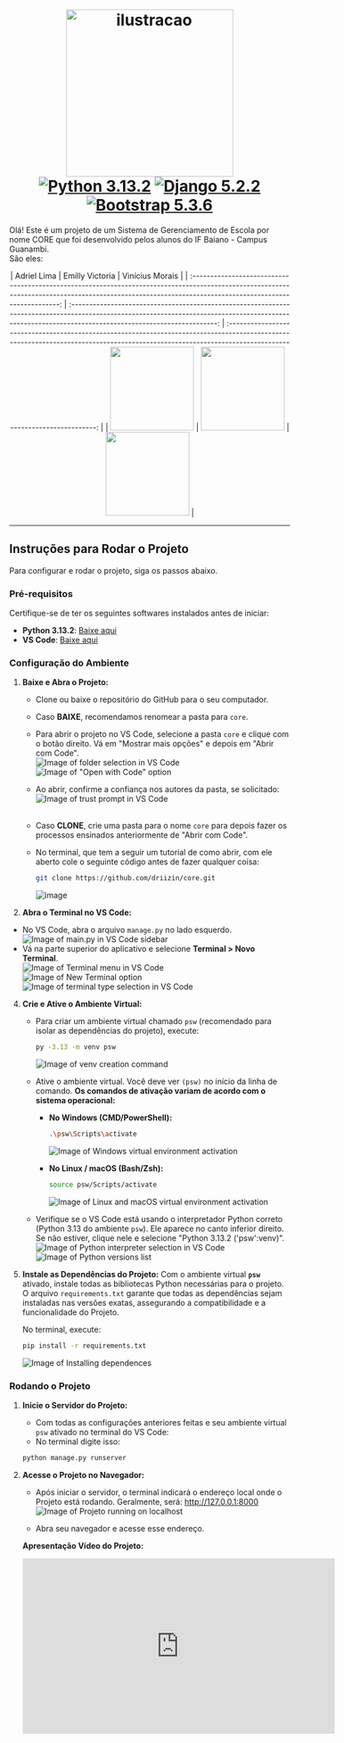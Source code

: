 # <div align="center"> <img width="300" height="300" alt="ilustracao" src="https://github.com/user-attachments/assets/7099b97f-5573-4089-85ab-f96e19184762" /> <br>[![Python 3.13.2](https://img.shields.io/badge/Python-3.13.2-3776AB?logo=python&logoColor=white)](https://www.python.org/downloads/release/python-3132/) [![Django 5.2.2](https://img.shields.io/badge/Django-5.2.2-092E20?logo=django&logoColor=white)](https://docs.djangoproject.com/en/5.2/) [![Bootstrap 5.3.6](https://img.shields.io/badge/Bootstrap-5.3.6-7952B3?logo=bootstrap&logoColor=white)](https://getbootstrap.com/docs/5.3/)</div>

Olá! Este é um projeto de um Sistema de Gerenciamento de Escola por nome CORE que foi desenvolvido pelos alunos do IF Baiano - Campus Guanambi.<br>
São eles: <div align="center">
  | Adriel Lima                                                                                                                                                                                            | Emilly Victoria                                                                                                                                                                                         | Vinícius Morais                                                                                                                                                                                           |
  | :-----------------------------------------------------------------------------------------------------------------------------------------------------------------------------------------------------: | :-----------------------------------------------------------------------------------------------------------------------------------------------------------------------------------------------------: | :-----------------------------------------------------------------------------------------------------------------------------------------------------------------------------------------------------: |
  | <a href="https://www.instagram.com/wrttdriel/"><img src="https://github.com/user-attachments/assets/45e6c560-ff1b-4bd7-9ea0-2ec6b8cfc48a" width="150" height="150"/></a> | <a href="https://www.instagram.com/emillyszf/"><img src="https://github.com/user-attachments/assets/c2c12f03-74d8-430a-9314-cc23353de29b" width="150" height="150"/></a> | <a href="https://www.instagram.com/wtfvinaa/"><img src="https://github.com/user-attachments/assets/ed14cfb8-6721-43e9-a474-da1c94e16ee5" width="150" height="150"/></a> |
</div>

---

## Instruções para Rodar o Projeto

Para configurar e rodar o projeto, siga os passos abaixo.

### Pré-requisitos

Certifique-se de ter os seguintes softwares instalados antes de iniciar:

* **Python 3.13.2**: [Baixe aqui](https://www.python.org/downloads/release/python-3132/)
* **VS Code**: [Baixe aqui](https://code.visualstudio.com/download)

### Configuração do Ambiente

1.  **Baixe e Abra o Projeto:**
    * Clone ou baixe o repositório do GitHub para o seu computador.
    * Caso **BAIXE**, recomendamos renomear a pasta para `core`.
    * Para abrir o projeto no VS Code, selecione a pasta `core` e clique com o botão direito. Vá em "Mostrar mais opções" e depois em "Abrir com Code".<br>
        ![Image of folder selection in VS Code](https://github.com/user-attachments/assets/457d52cf-5156-4217-9aeb-3edb364f660e)<br>
        ![Image of "Open with Code" option](https://github.com/user-attachments/assets/8e63ea94-f864-45c8-885c-7fa7b22a1eb3)<br>

    * Ao abrir, confirme a confiança nos autores da pasta, se solicitado:<br>
        ![Image of trust prompt in VS Code](https://github.com/user-attachments/assets/201a63d6-f321-4629-911b-4b32a995d162)<br><br>
    * Caso **CLONE**, crie uma pasta para o nome `core` para depois fazer os processos ensinados anteriormente de "Abrir com Code".<br>
    *  No terminal, que tem a seguir um tutorial de como abrir, com ele aberto cole o seguinte código antes de fazer qualquer coisa:
         ```bash
         git clone https://github.com/driizin/core.git
         ```
         ![image](https://github.com/user-attachments/assets/df43ebad-15b8-44c2-8c4b-6873b0b7ae80)


2.  **Abra o Terminal no VS Code:**
   * No VS Code, abra o arquivo `manage.py` no lado esquerdo.<br>
        ![Image of main.py in VS Code sidebar](https://github.com/user-attachments/assets/6a95ecc8-797f-4740-bbe4-4de8b5393209)<br>
   * Vá na parte superior do aplicativo e selecione **Terminal > Novo Terminal**.<br>
        ![Image of Terminal menu in VS Code](https://github.com/user-attachments/assets/56dd7070-7d93-473a-a69a-f211f3ad9b64)<br>
        ![Image of New Terminal option](https://github.com/user-attachments/assets/953ca9ed-fcd8-4601-8234-585e12bd2437)<br>
        ![Image of terminal type selection in VS Code](https://github.com/user-attachments/assets/121e2d2b-e025-4b3a-bdb1-2db1f2a9d592)<br>


4.  **Crie e Ative o Ambiente Virtual:**
    * Para criar um ambiente virtual chamado `psw` (recomendado para isolar as dependências do projeto), execute:
        ```bash
        py -3.13 -m venv psw
        ```
        ![Image of venv creation command](https://github.com/user-attachments/assets/2cfb0f82-43c3-442c-b559-29f30de68add)

    * Ative o ambiente virtual. Você deve ver `(psw)` no início da linha de comando. **Os comandos de ativação variam de acordo com o sistema operacional:**
        * **No Windows (CMD/PowerShell):**
            ```bash
            .\psw\Scripts\activate
            ```
            ![Image of Windows virtual environment activation](https://github.com/user-attachments/assets/07aed937-7561-4836-a72c-1c0a55e81c65)

        * **No Linux / macOS (Bash/Zsh):**
            ```bash
            source psw/Scripts/activate
            ```
            ![Image of Linux and macOS virtual environment activation](https://github.com/user-attachments/assets/75912e3e-9dcf-424a-9cdc-0680c0309168)

    * Verifique se o VS Code está usando o interpretador Python correto (Python 3.13 do ambiente `psw`). Ele aparece no canto inferior direito. Se não estiver, clique nele e selecione "Python 3.13.2 ('psw':venv)".<br>
        ![Image of Python interpreter selection in VS Code](https://github.com/user-attachments/assets/3607090a-789d-4ade-88cf-b8edfd5de12e)<br>
        ![Image of Python versions list](https://github.com/user-attachments/assets/00734203-4a80-4967-bd9a-770aaa99044c)

5.  **Instale as Dependências do Projeto:**
    Com o ambiente virtual **`psw`** ativado, instale todas as bibliotecas Python necessárias para o projeto. O arquivo `requirements.txt` garante que todas as dependências sejam instaladas nas versões exatas, assegurando a compatibilidade e a funcionalidade do Projeto.

    No terminal, execute:
    ```bash
    pip install -r requirements.txt
    ```
    ![Image of Installing dependences](https://github.com/user-attachments/assets/893f1b6f-85d6-4433-be35-7db9c67a33e8)<br>
    
### Rodando o Projeto

1.  **Inicie o Servidor do Projeto:**
    * Com todas as configurações anteriores feitas e seu ambiente virtual `psw` ativado no terminal do VS Code:
    * No terminal digite isso:<br>
    ```bash
    python manage.py runserver
    ```

2.  **Acesse o Projeto no Navegador:**
    * Após iniciar o servidor, o terminal indicará o endereço local onde o Projeto está rodando. Geralmente, será:
        http://127.0.0.1:8000
        ![Image of Projeto running on localhost](https://github.com/user-attachments/assets/d3b9a4bc-d3c2-448d-b8bb-035c1d0a40a0)<br>

    * Abra seu navegador e acesse esse endereço.

    **Apresentação Vídeo do Projeto:**
    
    <iframe width="560" height="315" src="https://www.youtube.com/embed/eVnCa5wuwdU?si=7kCFDV-bTc-Wo-D9" title="YouTube video player" frameborder="0" allow="accelerometer; autoplay; clipboard-write; encrypted-media; gyroscope; picture-in-picture; web-share" referrerpolicy="strict-origin-when-cross-origin" allowfullscreen></iframe>
